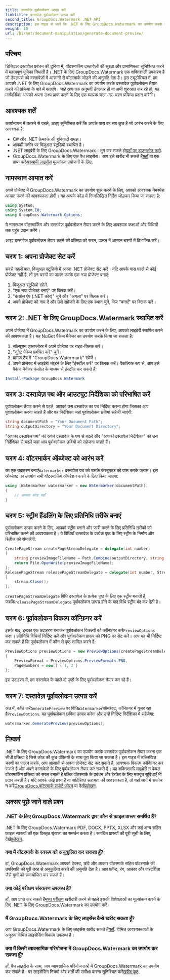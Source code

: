 ```yaml
---
title: दस्तावेज़ पूर्वावलोकन उत्पन्न करें
linktitle: दस्तावेज़ पूर्वावलोकन उत्पन्न करें
second_title: GroupDocs.Watermark .NET API
description: इस गाइड से जानें कि .NET के लिए GroupDocs.Watermark का उपयोग करके दस्तावेज़ पूर्वावलोकन कैसे तैयार करें। अपने दस्तावेज़ की सुरक्षा और प्रबंधन को सहजता से बढ़ाएँ।
weight: 10
url: /hi/net/document-manipulation/generate-document-preview/
---
```

## परिचय
डिजिटल दस्तावेज़ प्रबंधन की दुनिया में, वॉटरमार्किंग दस्तावेज़ों की सुरक्षा और प्रामाणिकता सुनिश्चित करने में महत्वपूर्ण भूमिका निभाती है। .NET के लिए GroupDocs.Watermark एक शक्तिशाली उपकरण है जो डेवलपर्स को दस्तावेज़ों में आसानी से वॉटरमार्क जोड़ने की अनुमति देता है। इस ट्यूटोरियल में, हम आपको .NET के लिए GroupDocs.Watermark का उपयोग करके दस्तावेज़ पूर्वावलोकन तैयार करने की प्रक्रिया के बारे में बताएंगे। चाहे आप एक अनुभवी डेवलपर हों या अभी शुरुआत कर रहे हों, यह मार्गदर्शिका आपको अपना लक्ष्य प्राप्त करने के लिए एक व्यापक चरण-दर-चरण प्रक्रिया प्रदान करेगी।
## आवश्यक शर्तें
कार्यान्वयन में उतरने से पहले, आइए सुनिश्चित करें कि आपके पास वह सब कुछ है जो आरंभ करने के लिए आवश्यक है:
- C# और .NET फ्रेमवर्क की बुनियादी समझ।
- आपकी मशीन पर विज़ुअल स्टूडियो स्थापित है।
- .NET लाइब्रेरी के लिए GroupDocs.Watermark। तुम कर सकते हो[यहाँ पर डाउनलोड करो](https://releases.groupdocs.com/Watermark/net/).
-  GroupDocs.Watermark के लिए एक वैध लाइसेंस। आप इसे खरीद भी सकते हैं[यहाँ](https://purchase.groupdocs.com/buy) या एक प्राप्त करें[अस्थायी लाइसेंस](https://purchase.groupdocs.com/temporary-license/) मूल्यांकन प्रयोजनों के लिए.
## नामस्थान आयात करें
अपने प्रोजेक्ट में GroupDocs.Watermark का उपयोग शुरू करने के लिए, आपको आवश्यक नेमस्पेस आयात करने की आवश्यकता होगी। यह आपके कोड में निम्नलिखित निर्देश जोड़कर किया जा सकता है:
```csharp
using System;
using System.IO;
using GroupDocs.Watermark.Options;
```
ये नामस्थान वॉटरमार्किंग और दस्तावेज़ पूर्वावलोकन तैयार करने के लिए आवश्यक कक्षाओं और विधियों तक पहुंच प्रदान करेंगे।

आइए दस्तावेज़ पूर्वावलोकन तैयार करने की प्रक्रिया को सरल, पालन में आसान चरणों में विभाजित करें।
## चरण 1: अपना प्रोजेक्ट सेट करें
सबसे पहली बात, विजुअल स्टूडियो में अपना .NET प्रोजेक्ट सेट करें। यदि आपके पास पहले से कोई प्रोजेक्ट नहीं है, तो इन चरणों का पालन करके एक नया प्रोजेक्ट बनाएं:
1. विजुअल स्टूडियो खोलें.
2. "एक नया प्रोजेक्ट बनाएं" पर क्लिक करें।
3. "कंसोल ऐप (.NET कोर)" चुनें और "अगला" पर क्लिक करें।
4. अपने प्रोजेक्ट को नाम दें और उसे सहेजने के लिए एक स्थान चुनें, फिर "बनाएँ" पर क्लिक करें।
## चरण 2: .NET के लिए GroupDocs.Watermark स्थापित करें
अपने प्रोजेक्ट में GroupDocs.Watermark का उपयोग करने के लिए, आपको लाइब्रेरी स्थापित करने की आवश्यकता है। यह NuGet पैकेज मैनेजर का उपयोग करके किया जा सकता है:
1. सॉल्यूशन एक्सप्लोरर में अपने प्रोजेक्ट पर राइट-क्लिक करें।
2. "नुगेट पैकेज प्रबंधित करें" चुनें।
3. ब्राउज़ टैब में "GroupDocs.Watermark" खोजें।
4. अपने प्रोजेक्ट में लाइब्रेरी जोड़ने के लिए "इंस्टॉल करें" पर क्लिक करें।
वैकल्पिक रूप से, आप इसे पैकेज मैनेजर कंसोल के माध्यम से इंस्टॉल कर सकते हैं:
```powershell
Install-Package GroupDocs.Watermark
```
## चरण 3: दस्तावेज़ पथ और आउटपुट निर्देशिका को परिभाषित करें
पूर्वावलोकन तैयार करने से पहले, आपको उस दस्तावेज़ का पथ निर्दिष्ट करना होगा जिसका आप पूर्वावलोकन करना चाहते हैं और वह निर्देशिका जहां पूर्वावलोकन छवियां सहेजी जाएंगी:
```csharp
string documentPath = "Your Document Path";
string outputDirectory = "Your Document Directory";
```
"आपका दस्तावेज़ पथ" को अपने दस्तावेज़ के पथ से बदलें और "आपकी दस्तावेज़ निर्देशिका" को उस निर्देशिका से बदलें जहां आप पूर्वावलोकन छवियों को सहेजना चाहते हैं।
## चरण 4: वॉटरमार्कर ऑब्जेक्ट को आरंभ करें
का एक उदाहरण बनाएं`Watermarker` दस्तावेज़ पथ को उसके कंस्ट्रक्टर को पास करके क्लास। इस ऑब्जेक्ट का उपयोग सभी वॉटरमार्किंग ऑपरेशन करने के लिए किया जाएगा:
```csharp
using (Watermarker watermarker = new Watermarker(documentPath))
{
    // आपका कोड यहाँ
}
```
## चरण 5: स्ट्रीम हैंडलिंग के लिए प्रतिनिधि तरीके बनाएं
पूर्वावलोकन उत्पन्न करने के लिए, आपको स्ट्रीम बनाने और जारी करने के लिए प्रतिनिधि तरीकों को परिभाषित करने की आवश्यकता है। ये विधियाँ दस्तावेज़ के प्रत्येक पृष्ठ के लिए स्ट्रीम के निर्माण और रिलीज़ को संभालेंगी:
```csharp
CreatePageStream createPageStreamDelegate = delegate(int number)
{
    string previewImageFileName = Path.Combine(outputDirectory, string.Format("page{0}.png", number));
    return File.OpenWrite(previewImageFileName);
};
ReleasePageStream releasePageStreamDelegate = delegate(int number, Stream stream)
{
    stream.Close();
};
```
`createPageStreamDelegate` विधि दस्तावेज़ के प्रत्येक पृष्ठ के लिए एक स्ट्रीम बनाती है, जबकि`releasePageStreamDelegate` पूर्वावलोकन उत्पन्न होने के बाद विधि स्ट्रीम बंद कर देती है।
## चरण 6: पूर्वावलोकन विकल्प कॉन्फ़िगर करें
 इसके बाद, इसका एक उदाहरण बनाकर पूर्वावलोकन विकल्पों को कॉन्फ़िगर करें`PreviewOptions` कक्षा। प्रतिनिधि विधियाँ निर्दिष्ट करें और पूर्वावलोकन प्रारूप को PNG पर सेट करें। आप यह भी निर्दिष्ट कर सकते हैं कि पूर्वावलोकन में कौन से पृष्ठ शामिल करने हैं:
```csharp
PreviewOptions previewOptions = new PreviewOptions(createPageStreamDelegate, releasePageStreamDelegate)
{
    PreviewFormat = PreviewOptions.PreviewFormats.PNG,
    PageNumbers = new[] { 1, 2 }
};
```
इस उदाहरण में, हम दस्तावेज़ के पहले दो पृष्ठों के लिए पूर्वावलोकन तैयार कर रहे हैं।
## चरण 7: दस्तावेज़ पूर्वावलोकन उत्पन्न करें
 अंत में, कॉल करें`GeneratePreview` पर विधि`Watermarker`ऑब्जेक्ट, कॉन्फ़िगर में गुजर रहा है`PreviewOptions`. यह पूर्वावलोकन छवियां उत्पन्न करेगा और उन्हें निर्दिष्ट निर्देशिका में सहेजेगा:
```csharp
watermarker.GeneratePreview(previewOptions);
```
## निष्कर्ष
.NET के लिए GroupDocs.Watermark का उपयोग करके दस्तावेज़ पूर्वावलोकन तैयार करना एक सीधी प्रक्रिया है जिसे कोड की कुछ पंक्तियों के साथ पूरा किया जा सकता है। इस गाइड में उल्लिखित चरणों का पालन करके, आप आसानी से अपना प्रोजेक्ट सेट कर सकते हैं, आवश्यक विकल्प कॉन्फ़िगर कर सकते हैं और अपने दस्तावेज़ों के लिए पूर्वावलोकन तैयार कर सकते हैं। यह शक्तिशाली लाइब्रेरी न केवल वॉटरमार्किंग प्रक्रिया को सरल बनाती है बल्कि वॉटरमार्क के प्रबंधन और हेरफेर के लिए मजबूत सुविधाएँ भी प्रदान करती है।
 यदि आपके कोई प्रश्न हैं या अतिरिक्त सहायता की आवश्यकता है, तो यहां आने में संकोच न करें[GroupDocs.वॉटरमार्क सपोर्ट फ़ोरम](https://forum.groupdocs.com/c/watermark/19) या देखें[प्रलेखन](https://tutorials.groupdocs.com/Watermark/net/).
## अक्सर पूछे जाने वाले प्रश्न
### .NET के लिए GroupDocs.Watermark द्वारा कौन से फ़ाइल प्रारूप समर्थित हैं?
 .NET के लिए GroupDocs.Watermark PDF, DOCX, PPTX, XLSX और कई अन्य सहित फ़ाइल स्वरूपों की एक विस्तृत श्रृंखला का समर्थन करता है। समर्थित प्रारूपों की पूरी सूची के लिए, देखें[प्रलेखन](https://tutorials.groupdocs.com/Watermark/net/).
### क्या मैं वॉटरमार्क के स्वरूप को अनुकूलित कर सकता हूँ?
हां, GroupDocs.Watermark आपको टेक्स्ट, छवि और आकार वॉटरमार्क सहित वॉटरमार्क की उपस्थिति को पूरी तरह से अनुकूलित करने की अनुमति देता है। आप फ़ॉन्ट, रंग, आकार और पारदर्शिता जैसे गुणों को समायोजित कर सकते हैं।
### क्या कोई परीक्षण संस्करण उपलब्ध है?
 हाँ, आप प्राप्त कर सकते हैं[मुफ्त परीक्षण](https://releases.groupdocs.com/) खरीदारी करने से पहले इसकी विशेषताओं का मूल्यांकन करने के लिए .NET के लिए GroupDocs.Watermark का उपयोग करें।
### मैं GroupDocs.Watermark के लिए लाइसेंस कैसे खरीद सकता हूँ?
 आप GroupDocs.Watermark के लिए लाइसेंस खरीद सकते हैं[यहाँ](https://purchase.groupdocs.com/buy). विभिन्न आवश्यकताओं के अनुरूप विभिन्न लाइसेंसिंग विकल्प उपलब्ध हैं।
### क्या मैं किसी व्यावसायिक परियोजना में GroupDocs.Watermark का उपयोग कर सकता हूँ?
 हाँ, वैध लाइसेंस के साथ, आप व्यावसायिक परियोजनाओं में GroupDocs.Watermark का उपयोग कर सकते हैं। पर लाइसेंसिंग नियमों और शर्तों की समीक्षा करना सुनिश्चित करें[खरीद पृष्ठ](https://purchase.groupdocs.com/buy).